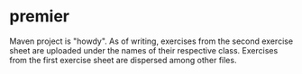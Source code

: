 # premier
Maven project is "howdy". As of writing, exercises from the second exercise sheet are uploaded under the names of their respective class.
Exercises from the first exercise sheet are dispersed among other files.
